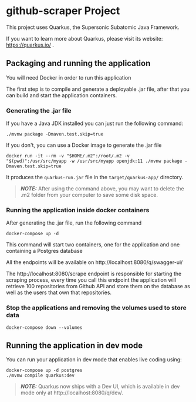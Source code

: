 # github-scraper Project

This project uses Quarkus, the Supersonic Subatomic Java Framework.

If you want to learn more about Quarkus, please visit its website: https://quarkus.io/ .

## Packaging and running the application
You will need Docker in order to run this application

The first step is to compile and generate a deployable .jar file, after that you can build and start
the application containers.

### Generating the .jar file
If you have a Java JDK installed you can just run the following command:
```shell script
./mvnw package -Dmaven.test.skip=true
```
If you don't, you can use a Docker image to generate the .jar file
```shell script
docker run -it --rm -v "$HOME/.m2":/root/.m2 -v "$(pwd)":/usr/src/myapp -w /usr/src/myapp openjdk:11 ./mvnw package -Dmaven.test.skip=true
```
It produces the `quarkus-run.jar` file in the `target/quarkus-app/` directory.
> **_NOTE:_**  After using the command above, you may want to delete the .m2 folder from your computer to save some disk space.

### Running the application inside docker containers
After generating the .jar file, run the following command
```shell script
docker-compose up -d
```
This command will start two containers, one for the application and one containing a Postgres database

All the endpoints will be available on http://localhost:8080/q/swagger-ui/

The http://localhost:8080/scrape endpoint is responsible for starting the scraping process, every time you call this endpoint the application will retrieve 100 repositories from Github API and store them on the database as well as the users that own that repositories.


### Stop the applications and removing the volumes used to store data
```shell script
docker-compose down --volumes
```

## Running the application in dev mode

You can run your application in dev mode that enables live coding using:
```shell script
docker-compose up -d postgres
./mvnw compile quarkus:dev
```

> **_NOTE:_**  Quarkus now ships with a Dev UI, which is available in dev mode only at http://localhost:8080/q/dev/.
